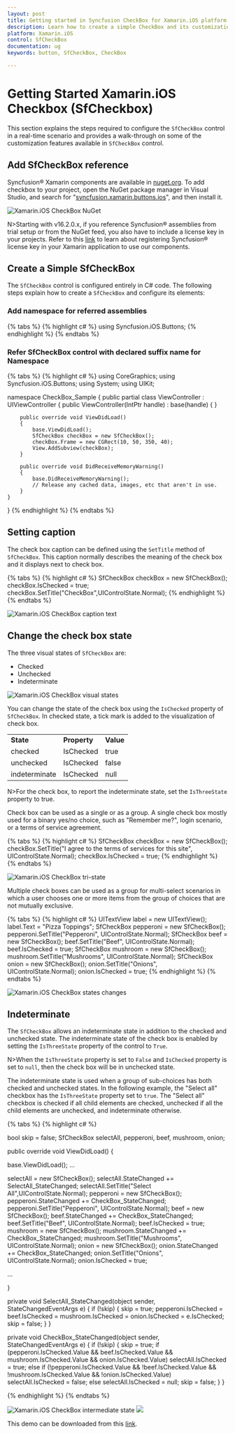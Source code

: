 ```yaml
---
layout: post
title: Getting started in Syncfusion CheckBox for Xamarin.iOS platform
description: Learn how to create a simple CheckBox and its customization options with its available basic features in Xamarin.iOS
platform: Xamarin.iOS
control: SfCheckBox
documentation: ug 
keywords: button, SfCheckBox, CheckBox

---
```


# Getting Started Xamarin.iOS Checkbox (SfCheckbox)
This section explains the steps required to configure the `SfCheckBox` control in a real-time scenario and provides a walk-through on some of the customization features available in `SfCheckBox` control.

## Add SfCheckBox reference
Syncfusion® Xamarin components are available in [nuget.org](https://www.nuget.org/). To add checkbox to your project, open the NuGet package manager in Visual Studio, and search for "[syncfusion.xamarin.buttons.ios](https://www.nuget.org/packages/Syncfusion.Xamarin.Buttons.IOS)", and then install it. 

![Xamarin.iOS CheckBox NuGet](Images/nuget.png)

N>Starting with v16.2.0.x, if you reference Syncfusion® assemblies from trial setup or from the NuGet feed, you also have to include a license key in your projects. Refer to this [link](https://help.syncfusion.com/common/essential-studio/licensing/license-key) to learn about registering Syncfusion® license key in your Xamarin application to use our components.

## Create a Simple SfCheckBox
The `SfCheckBox` control is configured entirely in C# code. The following steps explain how to create a `SfCheckBox` and configure its elements:

### Add namespace for referred assemblies

{% tabs %}
{% highlight c# %}
using Syncfusion.iOS.Buttons;
{% endhighlight %}
{% endtabs %}

### Refer SfCheckBox control with declared suffix name for Namespace

{% tabs %}
{% highlight c# %}
using CoreGraphics;
using Syncfusion.iOS.Buttons;
using System;
using UIKit;

namespace CheckBox_Sample
{
    public partial class ViewController : UIViewController
    {
        public ViewController(IntPtr handle) : base(handle)
        {
        }

        public override void ViewDidLoad()
        {
            base.ViewDidLoad();
            SfCheckBox checkBox = new SfCheckBox();
            checkBox.Frame = new CGRect(10, 50, 350, 40);
            View.AddSubview(checkBox);
        }

        public override void DidReceiveMemoryWarning()
        {
            base.DidReceiveMemoryWarning();
            // Release any cached data, images, etc that aren't in use.
        }
    }
}
{% endhighlight %}
{% endtabs %}

## Setting caption
The check box caption can be defined using the `SetTitle` method of `SfCheckBox`. This caption normally describes the meaning of the check box and it displays next to check box.

{% tabs %}
{% highlight c# %}
SfCheckBox checkBox = new SfCheckBox();
checkBox.IsChecked = true;
checkBox.SetTitle("CheckBox",UIControlState.Normal);
{% endhighlight %}
{% endtabs %}

![Xamarin.iOS CheckBox caption text](Images/Caption.png) 

## Change the check box state
The three visual states of `SfCheckBox` are: 

* Checked
* Unchecked
* Indeterminate

![Xamarin.iOS CheckBox visual states](Images/States.png) 

You can change the state of the check box using the `IsChecked` property of `SfCheckBox`. In checked state, a tick mark is added to the visualization of check box.

<table>
<tr>
<td>
<b>State</b>
</td>
<td>
<b>Property</b>
</td>
<td>
<b>Value</b>
</td>
</tr>
<tr>
<td>
checked
</td>
<td>
IsChecked
</td>
<td>
true
</td>
</tr>
<tr>
<td>
unchecked
</td>
<td>
IsChecked
</td>
<td>
false
</td>
</tr>
<tr>
<td>
indeterminate
</td>
<td>
IsChecked
</td>
<td>
null
</td>
</tr>
</table>

N>For the check box, to report the indeterminate state, set the `IsThreeState` property to true.

Check box can be used as a single or as a group. A single check box mostly used for a binary yes/no choice, such as "Remember me?", login scenario, or a terms of service agreement.

{% tabs %}
{% highlight c# %}
SfCheckBox checkBox = new SfCheckBox();
checkBox.SetTitle("I agree to the terms of services for this site", UIControlState.Normal);
checkBox.IsChecked = true;
{% endhighlight %}
{% endtabs %}

![Xamarin.iOS CheckBox tri-state](Images/Agree.png)

Multiple check boxes can be used as a group for multi-select scenarios in which a user chooses one or more items from the group of choices that are not mutually exclusive.

{% tabs %}
{% highlight c# %}
UITextView label = new UITextView();
label.Text = "Pizza Toppings";
SfCheckBox pepperoni = new SfCheckBox();
pepperoni.SetTitle("Pepperoni", UIControlState.Normal);
SfCheckBox beef = new SfCheckBox();
beef.SetTitle("Beef", UIControlState.Normal);
beef.IsChecked = true;
SfCheckBox mushroom = new SfCheckBox();
mushroom.SetTitle("Mushrooms", UIControlState.Normal);
SfCheckBox onion = new SfCheckBox();
onion.SetTitle("Onions", UIControlState.Normal);
onion.IsChecked = true;
{% endhighlight %}
{% endtabs %}

![Xamarin.iOS CheckBox states changes](Images/StateChange.png)


## Indeterminate

The `SfCheckBox` allows an indeterminate state in addition to the checked and unchecked state. The indeterminate state of the check box is enabled by setting the `IsThreeState` property of the control to `True`.

N>When the `IsThreeState` property is set to `False` and `IsChecked` property is set to `null`, then the check box will be in unchecked state.

The indeterminate state is used when a group of sub-choices has both checked and unchecked states. In the following example, the "Select all" checkbox has the `IsThreeState` property set to `true`. The "Select all" checkbox is checked if all child elements are checked, unchecked if all the child elements are unchecked, and indeterminate otherwise.

{% tabs %}
{% highlight c# %}

bool skip = false;
SfCheckBox selectAll, pepperoni, beef, mushroom, onion;

public override void ViewDidLoad()
{
            
base.ViewDidLoad();
...

selectAll = new SfCheckBox();
selectAll.StateChanged += SelectAll_StateChanged;
selectAll.SetTitle("Select All",UIControlState.Normal);
pepperoni = new SfCheckBox();
pepperoni.StateChanged += CheckBox_StateChanged;
pepperoni.SetTitle("Pepperoni", UIControlState.Normal);
beef = new SfCheckBox();
beef.StateChanged += CheckBox_StateChanged;
beef.SetTitle("Beef", UIControlState.Normal);
beef.IsChecked = true;
mushroom = new SfCheckBox();
mushroom.StateChanged += CheckBox_StateChanged;
mushroom.SetTitle("Mushrooms", UIControlState.Normal);
onion = new SfCheckBox();
onion.StateChanged += CheckBox_StateChanged;
onion.SetTitle("Onions", UIControlState.Normal);
onion.IsChecked = true;

...

}

private void SelectAll_StateChanged(object sender, StateChangedEventArgs e)
{
    if (!skip)
    {
       skip = true;
       pepperoni.IsChecked = beef.IsChecked = mushroom.IsChecked = onion.IsChecked = e.IsChecked;
       skip = false;
    }
}

private void CheckBox_StateChanged(object sender, StateChangedEventArgs e)
{
    if (!skip)
    {
       skip = true;
       if (pepperoni.IsChecked.Value && beef.IsChecked.Value && mushroom.IsChecked.Value && onion.IsChecked.Value)
           selectAll.IsChecked = true;
       else if (!pepperoni.IsChecked.Value && !beef.IsChecked.Value && !mushroom.IsChecked.Value && !onion.IsChecked.Value)
	       selectAll.IsChecked = false;
       else
           selectAll.IsChecked = null;
       skip = false;
    }
}
		
{% endhighlight %}
{% endtabs %}

![Xamarin.iOS CheckBox intermediate state](Images/Inter1.png) ![](Images/Inter2.png)

This demo can be downloaded from this [link](https://github.com/SyncfusionExamples/GettingStarted-Sample-CheckBox-Xamarin.iOS/).